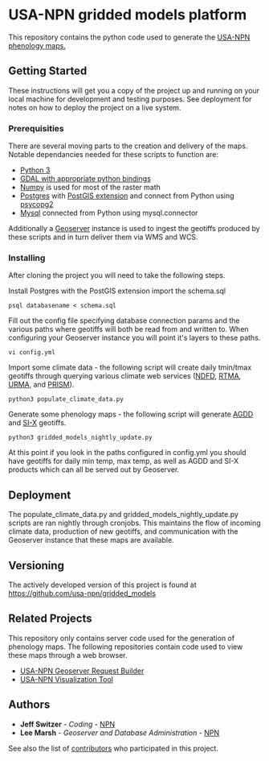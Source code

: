 # USA-NPN gridded models platform

This repository contains the python code used to generate the [USA-NPN phenology maps.](https://www.usanpn.org/data/phenology_maps)

## Getting Started

These instructions will get you a copy of the project up and running on your local machine for development and testing purposes. See deployment for notes on how to deploy the project on a live system.

### Prerequisities

There are several moving parts to the creation and delivery of the maps. Notable dependancies needed for these scripts to function are:

* [Python 3](https://www.python.org/downloads/)
* [GDAL with appropriate python bindings](http://gdal.org/)
* [Numpy](http://www.numpy.org/) is used for most of the raster math
* [Postgres](https://www.postgresql.org/) with [PostGIS extension](http://postgis.net/) and connect from Python using [psycopg2](http://initd.org/psycopg/)
* [Mysql](https://www.mysql.com/) connected from Python using mysql.connector

Additionally a [Geoserver](http://geoserver.org/) instance is used to ingest the geotiffs produced by these scripts and in turn deliver them via WMS and WCS.

### Installing

After cloning the project you will need to take the following steps.

Install Postgres with the PostGIS extension import the schema.sql

```
psql databasename < schema.sql
```

Fill out the config file specifying database connection params and the various paths where geotiffs will both be read from and written to. When configuring your Geoserver instance you will point it's layers to these paths.

```
vi config.yml
```

Import some climate data - the following script will create daily tmin/tmax geotiffs through querying various climate web services ([NDFD](http://www.nws.noaa.gov/ndfd/), [RTMA](http://www.nco.ncep.noaa.gov/pmb/products/rtma/), [URMA](http://www.nco.ncep.noaa.gov/pmb/products/rtma/#URMA), and [PRISM](http://prism.oregonstate.edu/)).

```
python3 populate_climate_data.py
```

Generate some phenology maps - the following script will generate [AGDD](https://www.usanpn.org/data/agdd_maps) and [SI-X](https://www.usanpn.org/data/spring_indices) geotiffs.

```
python3 gridded_models_nightly_update.py
```

At this point if you look in the paths configured in config.yml you should have geotiffs for daily min temp, max temp, as well as AGDD and SI-X products which can all be served out by Geoserver.


## Deployment

The populate_climate_data.py and gridded_models_nightly_update.py scripts are ran nightly through cronjobs. This maintains the flow of incoming climate data, production of new geotiffs, and communication with the Geoserver instance that these maps are available.


## Versioning

The actively developed version of this project is found at https://github.com/usa-npn/gridded_models


## Related Projects

This repository only contains server code used for the generation of phenology maps. The following repositories contain code used to view these maps through a web browser.

* [USA-NPN Geoserver Request Builder](https://github.com/usa-npn/geoserver-request-builder)
* [USA-NPN Visualization Tool](https://github.com/usa-npn/npn-viz-tool)

## Authors

* **Jeff Switzer** - *Coding* - [NPN](https://github.com/usa-npn)
* **Lee Marsh** - *Geoserver and Database Administration* - [NPN](https://github.com/usa-npn)

See also the list of [contributors](https://www.usanpn.org/about/staff) who participated in this project.
